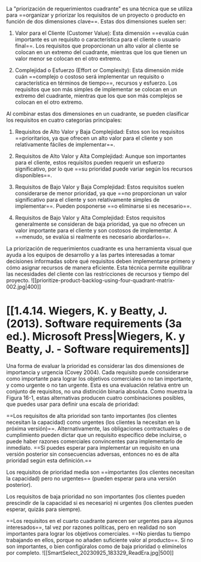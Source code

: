 La "priorización de requerimientos cuadrante" es una técnica que se utiliza para ==organizar y priorizar los requisitos de un proyecto o producto en función de dos dimensiones clave==. Estas dos dimensiones suelen ser:

1. Valor para el Cliente (Customer Value): Esta dimensión ==evalúa cuán importante es un requisito o característica para el cliente o usuario final==. Los requisitos que proporcionan un alto valor al cliente se colocan en un extremo del cuadrante, mientras que los que tienen un valor menor se colocan en el otro extremo.

2. Complejidad o Esfuerzo (Effort or Complexity): Esta dimensión mide cuán ==complejo o costoso será implementar un requisito o característica en términos de tiempo==, recursos y esfuerzo. Los requisitos que son más simples de implementar se colocan en un extremo del cuadrante, mientras que los que son más complejos se colocan en el otro extremo.

Al combinar estas dos dimensiones en un cuadrante, se pueden clasificar los requisitos en cuatro categorías principales:

1. Requisitos de Alto Valor y Baja Complejidad: Estos son los requisitos ==prioritarios, ya que ofrecen un alto valor para el cliente y son relativamente fáciles de implementar==.

2. Requisitos de Alto Valor y Alta Complejidad: Aunque son importantes para el cliente, estos requisitos pueden requerir un esfuerzo significativo, por lo que ==su prioridad puede variar según los recursos disponibles==.

3. Requisitos de Bajo Valor y Baja Complejidad: Estos requisitos suelen considerarse de menor prioridad, ya que ==no proporcionan un valor significativo para el cliente y son relativamente simples de implementar==. Pueden posponerse ==o eliminarse si es necesario==.

4. Requisitos de Bajo Valor y Alta Complejidad: Estos requisitos generalmente se consideran de baja prioridad, ya que no ofrecen un valor importante para el cliente y son costosos de implementar. A ==menudo, se evalúa si realmente es necesario abordarlos==.

La priorización de requerimientos cuadrante es una herramienta visual que ayuda a los equipos de desarrollo y a las partes interesadas a tomar decisiones informadas sobre qué requisitos deben implementarse primero y cómo asignar recursos de manera eficiente. Esta técnica permite equilibrar las necesidades del cliente con las restricciones de recursos y tiempo del proyecto.
![[prioritize-product-backlog-using-four-quadrant-matrix-002.jpg|400]]
# [[1.4.14. Wiegers, K. y Beatty, J. (2013). Software requirements (3a ed.). Microsoft Press|Wiegers, K. y Beatty, J. - Software requirements]]
Una forma de evaluar la prioridad es considerar las dos dimensiones de importancia y urgencia (Covey 2004). Cada requisito puede considerarse como importante para lograr los objetivos comerciales o no tan importante, y como urgente o no tan urgente. Esta es una evaluación relativa entre un conjunto de requisitos, no una distinción binaria absoluta. Como muestra la Figura 16-1, estas alternativas producen cuatro combinaciones posibles, que puedes usar para definir una escala de prioridad:

==Los requisitos de alta prioridad son tanto importantes (los clientes necesitan la capacidad) como urgentes (los clientes la necesitan en la próxima versión)==. Alternativamente, las obligaciones contractuales o de cumplimiento pueden dictar que un requisito específico debe incluirse, o puede haber razones comerciales convincentes para implementarlo de inmediato. ==Si puedes esperar para implementar un requisito en una versión posterior sin consecuencias adversas, entonces no es de alta prioridad según esta definición.==

Los requisitos de prioridad media son ==importantes (los clientes necesitan la capacidad) pero no urgentes== (pueden esperar para una versión posterior).

Los requisitos de baja prioridad no son importantes (los clientes pueden prescindir de la capacidad si es necesario) ni urgentes (los clientes pueden esperar, quizás para siempre).

==Los requisitos en el cuarto cuadrante parecen ser urgentes para algunos interesados==, tal vez por razones políticas, pero en realidad no son importantes para lograr los objetivos comerciales. ==No pierdas tu tiempo trabajando en ellos, porque no añaden suficiente valor al producto==. Si no son importantes, o bien configúralos como de baja prioridad o elimínelos por completo.
![[SmartSelect_20230925_183329_ReadEra.jpg|500]]
